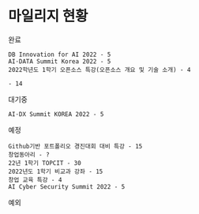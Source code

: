# 마일리지 현황

완료
```
DB Innovation for AI 2022 - 5
AI·DATA Summit Korea 2022 - 5
2022학년도 1학기 오픈소스 특강(오픈소스 개요 및 기술 소개) - 4

- 14
```
대기중
```
AI·DX Summit KOREA 2022 - 5
```
예정
```
Github기반 포트폴리오 경진대회 대비 특강 - 15
창업동아리 - ?
22년 1학기 TOPCIT - 30
2022년도 1학기 비교과 강좌 - 15
창업 교육 특강 - 4
AI Cyber Security Summit 2022 - 5
```
예외
```

```